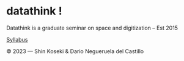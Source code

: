 # datathink !

Datathink is a graduate seminar on space and digitization – Est 2015

[Syllabus](https://github.com/CUPUM/datathink/blob/88b0f152e64cacee06bffeadd215ef108e6f473d/koseki-syllabus-ame6201.md)

© 2023 — Shin Koseki & Dario Negueruela del Castillo

